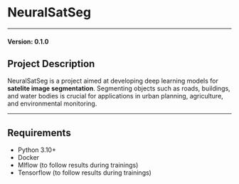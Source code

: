 # NeuralSatSeg

---

#### Version: 0.1.0

## Project Description
NeuralSatSeg is a project aimed at developing deep learning models for **satelite image segmentation**. Segmenting objects such as roads, buildings, and water bodies is crucial for applications in urban planning, agriculture, and environmental monitoring.

---

## Requirements
- Python 3.10+
- Docker
- Mlflow (to follow results during trainings)
- Tensorflow (to follow results during trainings)